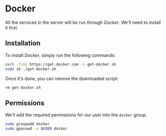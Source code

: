 # Docker

All the services in the server will be run through *Docker*. We'll need to install it first.

## Installation

To install *Docker*, simply run the following commands:

```bash
curl -fsSL https://get.docker.com -o get-docker.sh
sudo sh ./get-docker.sh
```

Once it's done, you can remove the downloaded script:

```bash
rm get-docker.sh
```

## Permissions

We'll add the required permissions for our user into the `docker` group.

```bash
sudo groupadd docker
sudo gpasswd -a $USER docker
```
